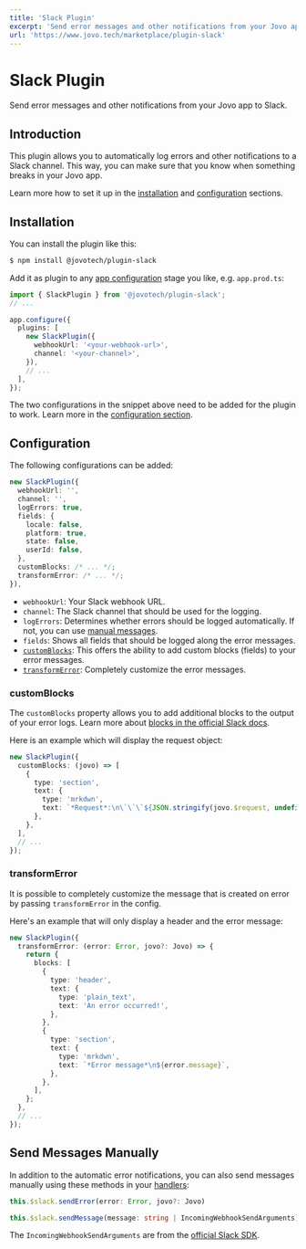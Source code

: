 ```yaml
---
title: 'Slack Plugin'
excerpt: 'Send error messages and other notifications from your Jovo app to Slack.'
url: 'https://www.jovo.tech/marketplace/plugin-slack'
---
```


# Slack Plugin

Send error messages and other notifications from your Jovo app to Slack.

## Introduction

This plugin allows you to automatically log errors and other notifications to a Slack channel. This way, you can make sure that you know when something breaks in your Jovo app.

Learn more how to set it up in the [installation](#installation) and [configuration](#configuration) sections.

## Installation

You can install the plugin like this:

```sh
$ npm install @jovotech/plugin-slack
```

Add it as plugin to any [app configuration](https://www.jovo.tech/docs/app-config) stage you like, e.g. `app.prod.ts`:

```typescript
import { SlackPlugin } from '@jovotech/plugin-slack';
// ...

app.configure({
  plugins: [
    new SlackPlugin({
      webhookUrl: '<your-webhook-url>',
      channel: '<your-channel>',
    }),
    // ...
  ],
});
```

The two configurations in the snippet above need to be added for the plugin to work. Learn more in the [configuration section](#configuration).

## Configuration

The following configurations can be added:

```typescript
new SlackPlugin({
  webhookUrl: '',
  channel: '',
  logErrors: true,
  fields: {
    locale: false,
    platform: true,
    state: false,
    userId: false,
  },
  customBlocks: /* ... */;
  transformError: /* ... */;
}),
```

- `webhookUrl`: Your Slack webhook URL.
- `channel`: The Slack channel that should be used for the logging.
- `logErrors`: Determines whether errors should be logged automatically. If not, you can use [manual messages](#send-messages-manually).
- `fields`: Shows all fields that should be logged along the error messages.
- [`customBlocks`](#customblocks): This offers the ability to add custom blocks (fields) to your error messages.
- [`transformError`](#transformerror): Completely customize the error messages.

### customBlocks

The `customBlocks` property allows you to add additional blocks to the output of your error logs. Learn more about [blocks in the official Slack docs](https://api.slack.com/block-kit).

Here is an example which will display the request object:

```typescript
new SlackPlugin({
  customBlocks: (jovo) => [
    {
      type: 'section',
      text: {
        type: 'mrkdwn',
        text: `*Request*:\n\`\`\`${JSON.stringify(jovo.$request, undefined, 2)}\`\`\``,
      },
    },
  ],
  // ...
});
```


### transformError

It is possible to completely customize the message that is created on error by passing `transformError` in the config.

Here's an example that will only display a header and the error message:

```typescript
new SlackPlugin({
  transformError: (error: Error, jovo?: Jovo) => {
    return {
      blocks: [
        {
          type: 'header',
          text: {
            type: 'plain_text',
            text: 'An error occurred!',
          },
        },
        {
          type: 'section',
          text: {
            type: 'mrkdwn',
            text: `*Error message*\n${error.message}`,
          },
        },
      ],
    };
  },
  // ...
});
```


## Send Messages Manually

In addition to the automatic error notifications, you can also send messages manually using these methods in your [handlers](https://www.jovo.tech/docs/handlers):

```typescript
this.$slack.sendError(error: Error, jovo?: Jovo)

this.$slack.sendMessage(message: string | IncomingWebhookSendArguments)
```

The `IncomingWebhookSendArguments` are from the [official Slack SDK](https://slack.dev/node-slack-sdk/reference/webhook).